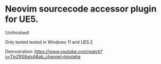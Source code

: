 # Neovim sourcecode accessor plugin for UE5.

!Unfinished!

Only tested tested in Windows 11 and UE5.2

Demostration:
https://www.youtube.com/watch?v=TlvZRS8atcA&ab_channel=tojutaha
